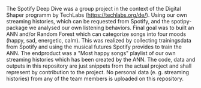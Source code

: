 The Spotify Deep Dive was a group project in the context of the Digital Shaper programm by TechLabs (https://techlabs.org/de/).
Using our own streaming histories, which can be requested from Spotify, and the spotipy-package we analysed our own listening behaviors.
Final goal was to built an ANN and/or Random Forest which can categorize songs into four moods (happy, sad, energetic, calm).
This was realized by collecting trainingsdata from Spotify and using the musical futures Spotify provides to train the ANN.
The endproduct was a "Most happy songs" playlist of our own streaming histories which has been created by the ANN.
The code, data and outputs in this repository are just snippets from the actual project and shall represent by contribution to the project.
No personal data (e. g. streaming histories) from any of the team members is uploaded on this repository.
